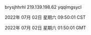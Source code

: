 brysjhhrhl 219.139.198.62 yqqlmgsycl

2022年 07月 02日 星期六 09:50:01 CST

2022年 07月 02日 星期六 01:50:01 GMT
